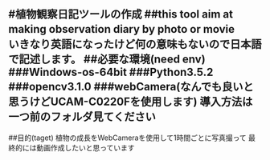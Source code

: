 #植物観察日記ツールの作成
##this tool aim at making observation diary by photo or movie　　
いきなり英語になったけど何の意味もないので日本語で記述します。
##必要な環境(need env)
###Windows-os-64bit
###Python3.5.2
###opencv3.1.0
###webCamera(なんでも良いと思うけどUCAM-C0220Fを使用します)
導入方法は一つ前のフォルダ見てください
---

##目的(taget)
植物の成長をWebCameraを使用して1時間ごとに写真撮って
最終的には動画作成したいと思っています
